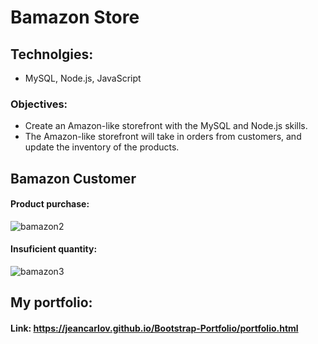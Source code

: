 # Bamazon Store

## Technolgies: 
* MySQL, Node.js, JavaScript

### Objectives:
* Create an Amazon-like storefront with the MySQL and Node.js skills.
* The Amazon-like storefront will take in orders from customers, and update the inventory of the products.


## Bamazon Customer
#### Product purchase:
![bamazon2](https://user-images.githubusercontent.com/39811614/55432774-bea23180-5561-11e9-8d76-d7b1e7667817.gif)

#### Insuficient quantity:
![bamazon3](https://user-images.githubusercontent.com/39811614/55433148-b8f91b80-5562-11e9-8f23-7ca3d6d8e7ee.gif)

## My portfolio: 
#### Link: https://jeancarlov.github.io/Bootstrap-Portfolio/portfolio.html








